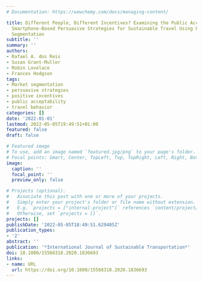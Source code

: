 ```yaml
---
# Documentation: https://wowchemy.com/docs/managing-content/

title: Different People, Different Incentives? Examining the Public Acceptance of
  Smartphone-Based Persuasive Strategies for Sustainable Travel Using Psychographic
  Segmentation
subtitle: ''
summary: ''
authors:
- Rafael A. dos Reis
- Susan Grant-Muller
- Robin Lovelace
- Frances Hodgson
tags:
- Market segmentation
- persuasive strategies
- positive incentives
- public acceptability
- travel behavior
categories: []
date: '2022-01-01'
lastmod: 2022-05-05T19:49:51+01:00
featured: false
draft: false

# Featured image
# To use, add an image named `featured.jpg/png` to your page's folder.
# Focal points: Smart, Center, TopLeft, Top, TopRight, Left, Right, BottomLeft, Bottom, BottomRight.
image:
  caption: ''
  focal_point: ''
  preview_only: false

# Projects (optional).
#   Associate this post with one or more of your projects.
#   Simply enter your project's folder or file name without extension.
#   E.g. `projects = ["internal-project"]` references `content/project/deep-learning/index.md`.
#   Otherwise, set `projects = []`.
projects: []
publishDate: '2022-05-05T18:49:51.629405Z'
publication_types:
- '2'
abstract: ''
publication: '*International Journal of Sustainable Transportation*'
doi: 10.1080/15568318.2020.1836693
links:
- name: URL
  url: https://doi.org/10.1080/15568318.2020.1836693
---
```

